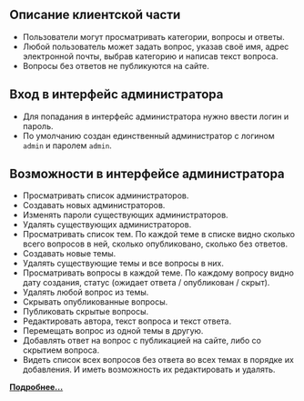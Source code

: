 ## Описание клиентской части

- Пользователи могут просматривать категории, вопросы и ответы.
- Любой пользователь может задать вопрос, указав своё имя, адрес электронной почты, выбрав категорию и написав текст вопроса.
- Вопросы без ответов не публикуются на сайте.

## Вход в интерфейс администратора

+ Для попадания в интерфейс администратора нужно ввести логин и пароль.
+ По умолчанию создан единственный администратор с логином `admin` и паролем `admin`.

## Возможности в интерфейсе администратора

+ Просматривать список администраторов.
+ Создавать новых администраторов.
+ Изменять пароли существующих администраторов.
+ Удалять существующих администраторов.
+ Просматривать список тем. По каждой теме в списке видно сколько всего вопросов в ней, сколько опубликовано, сколько без ответов.
+ Создавать новые темы.
+ Удалять существующие темы и все вопросы в них.
+ Просматривать вопросы в каждой теме. По каждому вопросу видно дату создания, статус (ожидает ответа / опубликован / скрыт).
+ Удалять любой вопрос из темы.
+ Скрывать опубликованные вопросы.
+ Публиковать скрытые вопросы.
+ Редактировать автора, текст вопроса и текст ответа.
+ Перемещать вопрос из одной темы в другую.
+ Добавлять ответ на вопрос с публикацией на сайте, либо со скрытием вопроса.
+ Видеть список всех вопросов без ответа во всех темах в порядке их добавления. И иметь возможность их редактировать и удалять.

**[Подробнее...](https://netology-university.bitbucket.io/php/graduate-work/faq/)**
